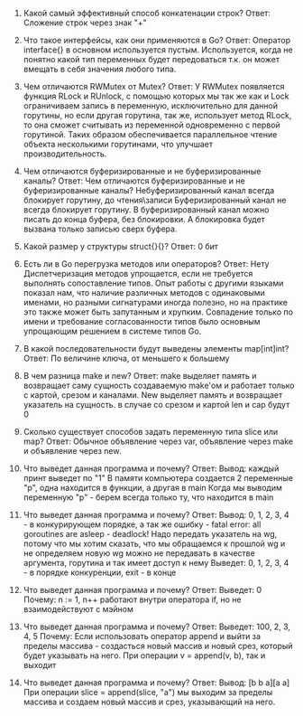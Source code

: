1) Какой самый эффективный способ конкатенации строк?
Ответ:
Сложение строк через знак "+"

2) Что такое интерфейсы, как они применяются в Go?
Ответ:
Оператор interface{} в основном используется пустым.
Используется, когда не понятно какой тип переменных будет передоваться т.к. он может вмещать в себя значения любого типа.

3) Чем отличаются RWMutex от Mutex?
Ответ:
У RWMutex появляется функция RLock и RUnlock, с помощью которых мы так же как и Lock ограничиваем запись в переменную, исключительно для данной горутины, но если другая горутина, так же, использует метод RLock, то она сможет считывать из переменной одновременно с первой горутиной.
Таких образом обеспечивается параллельное чтение объекта несколькими горутинами, что улучшает производительность.

4) Чем отличаются буферизированные и не буферизированные каналы?
Ответ:
Чем отличаются буферизированные и не буферизированные каналы? Небуферизированный канал всегда блокирует горутину, до чтения\записи Буферизированный канал не всегда блокирует горутину. В буферизированный канал можно писать до конца буфера, без блокировки. А блокировка будет вызвана только записью сверх буфера.

5) Какой размер у структуры struct{}{}?
Ответ: 0 бит

6) Есть ли в Go перегрузка методов или операторов?
Ответ: Нету
Диспетчеризация методов упрощается, если не требуется выполнять сопоставление типов. Опыт работы с другими языками показал нам, что наличие различных методов с одинаковыми именами, но разными сигнатурами иногда полезно, но на практике это также может быть запутанным и хрупким. Совпадение только по имени и требование согласованности типов было основным упрощающим решением в системе типов Go.

7) В какой последовательности будут выведены элементы map[int]int?
Ответ:
По величине ключа, от меньшего к большему

8) В чем разница make и new?
Ответ:
make выделяет память и возвращает саму сущность создаваемую make'ом и работает только с картой, срезом и каналами. 
New выделяет память и возвращает указатель на сущность. в случае со срезом и картой len и cap будут 0

9) Сколько существует способов задать переменную типа slice или map?
Ответ:
Обычное объявление через var, объявление через make и объявление через new.

10. Что выведет данная программа и почему? 
Ответ:
Вывод: каждый принт выведет по "1"
В памяти компьютера создается 2 переменные "p", одна находится в функции, а другая в main
Когда мы выводим переменную "p" - берем всегда только ту, что находится в main

11) Что выведет данная программа и почему? 
Ответ:
Вывод: 0, 1, 2, 3, 4 - в конкурирующем порядке, а так же ошибку - fatal error: all goroutines are asleep - deadlock!
Надо передать указатель на wg, потому что мы хотим сказать, что мы обращаемся к прошлой wg и не определяем новую
wg можно не передавать в качестве аргумента, горутина и так имеет доступ к нему
Выведет: 0, 1, 2, 3, 4 - в порядке конкуренции, exit - в конце

12) Что выведет данная программа и почему?
Ответ:
Выведет: 0
Почему:
n := 1, n++  работают внутри оператора if, но не взаимодействуют с мэйном

13) Что выведет данная программа и почему?
Ответ:
Выведет: 100, 2, 3, 4, 5
Почему:
Если использовать оператор append и выйти за пределы массива - создасться новый массив и новый срез, который будет указывать на него. При операции v = append(v, b), так и выходит

14) Что выведет данная программа и почему?
Ответ:
Вывод: [b b a][a a]
При операции slice = append(slice, "a") мы выходим за пределы массива и создаем новый массив и срез, указывающий на него.
